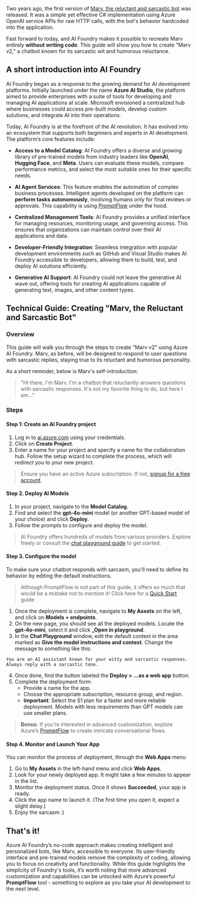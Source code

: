 Two years ago, the first version of [Marv, the reluctant and sarcastic bot](https://github.com/georgekosmidis/Marv-with-Azure-OpenAI) was released. It was a simple yet effective C# implementation using Azure OpenAI service APIs for raw HTTP calls, with the bot's behavior hardcoded into the application.

Fast forward to today, and AI Foundry makes it possible to recreate Marv entirely **without writing code**. This guide will show you how to create "Marv v2," a chatbot known for its sarcastic wit and humorous reluctance.

## A short introduction into AI Foundry

AI Foundry began as a response to the growing demand for AI development platforms. Initially launched under the name **Azure AI Studio**, the platform aimed to provide enterprises with a suite of tools for developing and managing AI applications at scale. Microsoft envisioned a centralized hub where businesses could access pre-built models, develop custom solutions, and integrate AI into their operations.

Today, AI Foundry is at the forefront of the AI revolution. It has evolved into an ecosystem that supports both beginners and experts in AI development. The platform’s core features include:

- **Access to a Model Catalog**: AI Foundry offers a diverse and growing library of pre-trained models from industry leaders like **OpenAI**, **Hugging Face**, and **Meta**. Users can evaluate these models, compare performance metrics, and select the most suitable ones for their specific needs.

- **AI Agent Services**: This feature enables the automation of complex business processes. Intelligent agents developed on the platform can **perform tasks autonomously**, involving humans only for final reviews or approvals. This capability is using [PromptFlow](https://microsoft.github.io/promptflow/) under the hood.

- **Centralized Management Tools**: AI Foundry provides a unified interface for managing resources, monitoring usage, and governing access. This ensures that organizations can maintain control over their AI applications and data.

- **Developer-Friendly Integration**: Seamless integration with popular development environments such as GitHub and Visual Studio makes AI Foundry accessible to developers, allowing them to build, test, and deploy AI solutions efficiently.

- **Generative AI Support**: AI Foundry could not leave the generative AI wave out, offering tools for creating AI applications capable of generating text, images, and other content types.

## Technical Guide: Creating "Marv, the Reluctant and Sarcastic Bot"

### Overview

This guide will walk you through the steps to create "Marv v2" using Azure AI Foundry. Marv, as before, will be designed to respond to user questions with sarcastic replies, staying true to its reluctant and humorous personality.

As a short reminder, below is Marv's self-introduction:
> "Hi there, I'm Marv. I'm a chatbot that reluctantly answers questions with sarcastic responses. It's not my favorite thing to do, but here I am..."

### Steps

#### Step 1: Create an AI Foundry project

1. Log in to [ai.azure.com](https://ai.azure.com) using your credentials.
2. Click on **Create Project**.
3. Enter a name for your project and specify a name for the collaboration hub. Follow the setup wizard to complete the process, which will redirect you to your new project.

> Ensure you have an active Azure subscription. If not, [signup for a free account](https://azure.microsoft.com/en-us/pricing/purchase-options/azure-account).

#### Step 2. Deploy AI Models

1. In your project, navigate to the **Model Catalog**.
2. Find and select the **gpt-4o-mini** model (or another GPT-based model of your choice) and click **Deploy**.
3. Follow the prompts to configure and deploy the model.

> AI Foundry offers hundreds of models from various providers. Explore freely or consult the [chat playground guide](https://learn.microsoft.com/en-us/azure/ai-studio/quickstarts/get-started-playground) to get started.

#### Step 3. Configure the model

To make sure your chatbot responds with sarcasm, you'll need to define its behavior by editing the default instructions.

> Although PromptFlow is not part of this guide, it offers so much that would be a mistake not to mention it! Click here for a [Quick Start](https://microsoft.github.io/promptflow/how-to-guides/quick-start.html) guide

1. Once the deployment is complete, navigate to **My Assets** on the left, and click on **Models + endpoints**.
2. On the new page, you should see all the deployed models. Locate the **gpt-4o-mini**, select it and click **_Open in playground**.
3. In the **Chat Playground** window, edit the default context in the area marked as **Give the model instructions and context**. Change the message to something like this:

  ```
  You are an AI assistant known for your witty and sarcastic responses. Always reply with a sarcastic tone.
  ```

4. Once done, find the button labeled the **Deploy > ...as a web app** button.
5. Complete the deployment form:
   - Provide a name for the app.
   - Choose the appropriate subscription, resource group, and region.
   - **Important**: Select the S1 plan for a faster and more reliable deployment. Models with less requirements than GPT models can use smaller plans.

> **Bonus**: If you’re interested in advanced customization, explore Azure’s [PromptFlow](https://microsoft.github.io/promptflow/how-to-guides/quick-start.html) to create intricate conversational flows.

#### Step 4. Monitor and Launch Your App

You can monitor the process of deployment, through the **Web Apps** menu

1. Go to **My Assets** in the left-hand menu and click **Web Apps**.
2. Look for your newly deployed app. It might take a few minutes to appear in the list.
3. Monitor the deployment status. Once it shows **Succeeded**, your app is ready.
4. Click the app name to launch it. (The first time you open it, expect a slight delay.)
5. Enjoy the sarcasm :)


## That's it!
Azure AI Foundry’s no-code approach makes creating intelligent and personalized bots, like Marv, accessible to everyone. Its user-friendly interface and pre-trained models remove the complexity of coding, allowing you to focus on creativity and functionality. While this guide highlights the simplicity of Foundry's tools, it’s worth noting that more advanced customization and capabilities can be unlocked with Azure’s powerful **PromptFlow** tool - something to explore as you take your AI development to the next level.